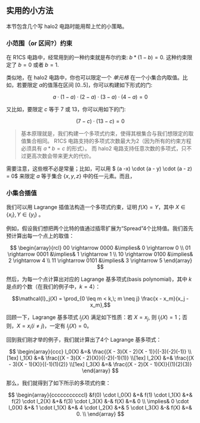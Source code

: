 ## 实用的小方法

本节包含几个写 halo2 电路时能用帮上忙的小策略。

### 小范围（or 区间?）约束

在 R1CS 电路中，经常用到的一种约束就是布尔约束: $b * (1-b) = 0$. 这种约束限定了 $b = 0$ 或者 $b = 1$. 

类似地，在 halo2 电路中，你也可以限定一个 *单元格* 在一个小集合内取值。比如，若要限定 $a$的值落在区间 $[0..5]$，你可以构建如下形式的门: 

$$ a \cdot (1-a) \cdot (2-a) \cdot (3- a) \cdot (4-a) = 0$$

又比如，要限定 $c$ 等于 7 或 13，你可以用如下的门:

$$(7-c) \cdot (13 - c) = 0$$

> 基本原理就是，我们构建一个多项式约束，使得其根集合与我们想限定的取值集合相同。
> R1CS 电路支持的多项式次数最大为2（因为所有的约束方程必须具有 $a * b = c$ 的形式）。
> 而 halo2 电路支持任意次数的多项式，只不过更高次数会带来更大的代价。

需要注意，这些根不必是常量；比如，可以用 $ (a -x) \cdot (a - y) \cdot (a - z) = 0$ 来限定 $a$ 等于集合 $\{ x, y, z\}$ 中的任一元素。而且，

### 小集合插值
我们可以用 Lagrange 插值法构造一个多项式约束，证明 $f(X) = Y$，其中 $X \in \{ x_i \}, Y \in \{ y_i \}$ 。

例如，假设我们想把两个比特的值通过插零扩展为“Spread”4个比特值。我们首先预计算出每一个点上的取值：

$$
\begin{array}{rcl}
00 \rightarrow 0000 &\implies& 0 \rightarrow 0 \\
01 \rightarrow 0001 &\implies& 1 \rightarrow 1 \\
10 \rightarrow 0100 &\implies& 2 \rightarrow 4 \\
11 \rightarrow 0101 &\implies& 3 \rightarrow 5
\end{array}
$$

然后，为每一个点计算出对应的 Lagrange 基多项式(basis polynomial)，其中 $k$ 是点的个数（在我们的例子中，$k = 4$）：

$$\mathcal{l}_j(X) = \prod_{0 \leq m < k,\; m \neq j} \frac{x - x_m}{x_j - x_m},$$


回顾一下，Lagrange 基多项式 $l_j(X)$ 满足如下性质：若 $X = x_j$, 则 $l_j(X) = 1$；否则，$X = x_i (i \neq j)$，一定有 $l_j(X) = 0$。

回到我们刚才举的例子，我们就计算出了4个 Lagrange 基多项式：

$$
\begin{array}{ccc}
l_0(X) &=& \frac{(X - 3)(X - 2)(X - 1)}{(-3)(-2)(-1)} \\[1ex]
l_1(X) &=& \frac{(X - 3)(X - 2)(X)}{(-2)(-1)(1)} \\[1ex]
l_2(X) &=& \frac{(X - 3)(X - 1)(X)}{(-1)(1)(2)} \\[1ex]
l_3(X) &=& \frac{(X - 2)(X - 1)(X)}{(1)(2)(3)}
\end{array}
$$


那么，我们就得到了如下所示的多项式约束：

$$
\begin{array}{cccccccccccl}
&f(0) \cdot l_0(X) &+& f(1) \cdot l_1(X) &+& f(2) \cdot l_2(X) &+& f(3) \cdot l_3(X) &-& f(X) &=& 0 \\
\implies& 0 \cdot l_0(X) &+& 1 \cdot l_1(X) &+& 4 \cdot l_2(X) &+& 5 \cdot l_3(X) &-& f(X) &=& 0. \\
\end{array}
$$

